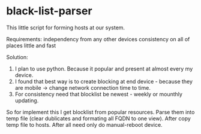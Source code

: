 # black-list-parser
This little script for forming hosts at our system.

Requirements:
independency from any other devices
consistency on all of places
little and fast

Solution:
1. I plan to use python. Because it popular and present at almost every my device.
2. I found that best way is to create blocking at end device - because they are mobile -> change network connection time to time.
3. For consistency need that blocklist be newest - weekly or mounthly updating.

So for implement this I get blocklist from popular resources. Parse them into temp file (clear dublicates and formating all FQDN to one view). After copy temp file to hosts.
After all need only do manual-reboot device.
